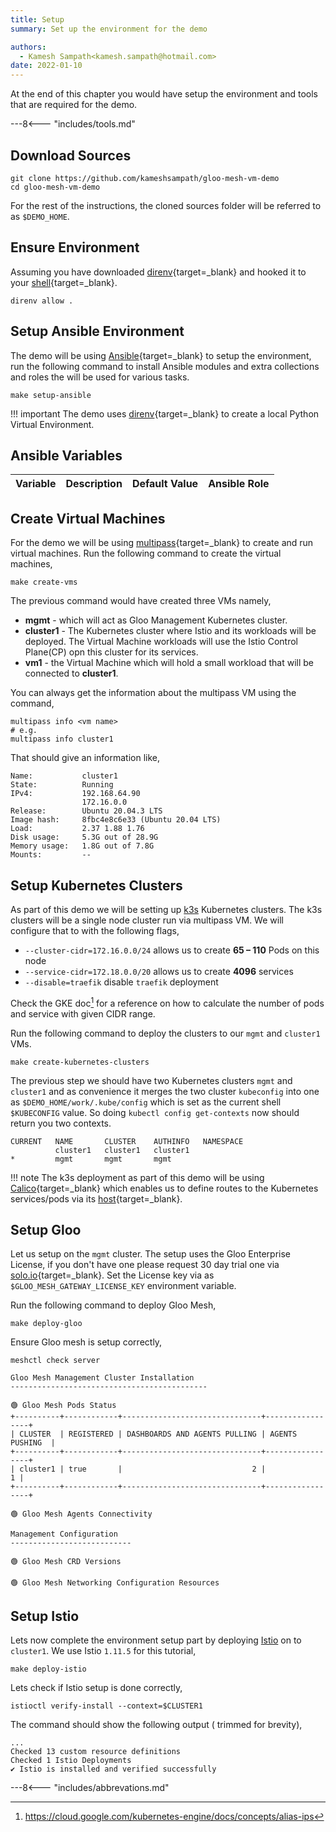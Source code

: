 ```yaml
---
title: Setup
summary: Set up the environment for the demo

authors:
  - Kamesh Sampath<kamesh.sampath@hotmail.com>
date: 2022-01-10
---
```


At the end of this chapter you would have setup the environment and tools that are required for the demo.

---8<--- "includes/tools.md"

## Download Sources

```shell
git clone https://github.com/kameshsampath/gloo-mesh-vm-demo
cd gloo-mesh-vm-demo
```

For the rest of the instructions, the cloned sources folder will be referred to as `$DEMO_HOME`.

## Ensure Environment

Assuming you have downloaded [direnv](https://direnv.net){target=_blank} and hooked it to your [shell](https://direnv.net/docs/hook.html){target=_blank}.

```shell
direnv allow .
```

## Setup Ansible Environment

The demo will be using [Ansible](https://docs.ansible.com/){target=_blank} to setup the environment, run the following command to install Ansible modules and extra collections and roles the will be used for various tasks.

```shell
make setup-ansible
```

!!! important
    The demo uses [direnv](https://direnv.net){target=_blank} to create a local Python Virtual Environment.

## Ansible Variables

| Variable | Description                        | Default Value | Ansible Role
| :------- | :----------------------------------| :------------ | :------------


## Create Virtual Machines

For the demo we will be using [multipass](https://multipass.run){target=_blank} to create and run virtual machines. Run the following command to create the virtual machines,

```shell
make create-vms
```

The previous command would have created three VMs namely,

- **mgmt** - which will act as Gloo Management Kubernetes cluster.
- **cluster1** - The Kubernetes cluster where Istio and its workloads will be deployed. The Virtual Machine workloads will use the  Istio Control Plane(CP) opn this cluster for its services.
- **vm1** - the Virtual Machine which will hold a small workload that will be connected to **cluster1**.

You can always get the information about the multipass VM using the command,

```shell
multipass info <vm name>
# e.g. 
multipass info cluster1
```

That should give an information like,

```text
Name:           cluster1
State:          Running
IPv4:           192.168.64.90
                172.16.0.0
Release:        Ubuntu 20.04.3 LTS
Image hash:     8fbc4e8c6e33 (Ubuntu 20.04 LTS)
Load:           2.37 1.88 1.76
Disk usage:     5.3G out of 28.9G
Memory usage:   1.8G out of 7.8G
Mounts:         --
```

## Setup Kubernetes Clusters

As part of this demo we will be setting up [k3s](https://k3s.io) Kubernetes clusters. The k3s clusters will be a single node cluster run via multipass VM. We will configure that to with the following flags,

- `--cluster-cidr=172.16.0.0/24` allows us to create **65 – 110** Pods on this node
- `--service-cidr=172.18.0.0/20` allows us to create **4096** services
- `--disable=traefik` disable `traefik` deployment

Check the GKE doc[^1] for a reference on how to calculate the number of pods and service with given CIDR range.

Run the following command to deploy the clusters to our `mgmt` and `cluster1` VMs.

```shell
make create-kubernetes-clusters
```

The previous step we should have two Kubernetes clusters `mgmt` and `cluster1` and as convenience it merges the two cluster `kubeconfig` into one as `$DEMO_HOME/work/.kube/config` which is set as the current shell `$KUBECONFIG` value. So doing `kubectl config get-contexts` now should return you two contexts.

```shell
CURRENT   NAME       CLUSTER    AUTHINFO   NAMESPACE
          cluster1   cluster1   cluster1
*         mgmt       mgmt       mgmt
```

!!! note
    The k3s deployment as part of this demo will be using [Calico](https://projectcalico.docs.tigera.io){target=_blank} which enables us to define routes to the Kubernetes services/pods via its [host](https://projectcalico.docs.tigera.io/networking/openstack/host-routes){target=_blank}.

## Setup Gloo

Let us setup on the `mgmt` cluster. The setup uses the Gloo Enterprise License, if you don't have one please request 30 day trial one via [solo.io](https://solo.io){target=_blank}. Set the License key via as `$GLOO_MESH_GATEWAY_LICENSE_KEY` environment variable.

Run the following command to deploy Gloo Mesh,

```shell
make deploy-gloo
```

Ensure Gloo mesh is setup correctly,

```shell
meshctl check server
```

```text
Gloo Mesh Management Cluster Installation
--------------------------------------------

🟢 Gloo Mesh Pods Status
+----------+------------+-------------------------------+-----------------+
| CLUSTER  | REGISTERED | DASHBOARDS AND AGENTS PULLING | AGENTS PUSHING  |
+----------+------------+-------------------------------+-----------------+
| cluster1 | true       |                             2 |               1 |
+----------+------------+-------------------------------+-----------------+

🟢 Gloo Mesh Agents Connectivity

Management Configuration
---------------------------

🟢 Gloo Mesh CRD Versions

🟢 Gloo Mesh Networking Configuration Resources
```

## Setup Istio

Lets now complete the environment setup part by deploying [Istio](https://istio.io) on to `cluster1`. We use Istio `1.11.5` for this tutorial,

```shell
make deploy-istio
```

Lets check if Istio setup is done correctly,

```shell
istioctl verify-install --context=$CLUSTER1
```

The command should show the following output ( trimmed for brevity),

```text
...
Checked 13 custom resource definitions
Checked 1 Istio Deployments
✔ Istio is installed and verified successfully
```

[^1]: https://cloud.google.com/kubernetes-engine/docs/concepts/alias-ips

---8<--- "includes/abbrevations.md"
